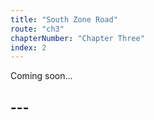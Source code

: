 ```yaml
---
title: "South Zone Road"
route: "ch3"
chapterNumber: "Chapter Three"
index: 2
---
```


Coming soon...

## ---